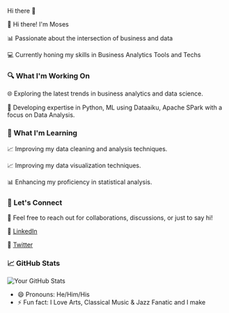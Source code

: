  Hi there 👋

<!--**MosesKortu/MosesKortu** is a ✨ _special_ ✨ repository because its `README.md` (this file) appears on your GitHub profile.-->

👋 Hi there! I'm Moses 

📊 Passionate about the intersection of business and data

💻 Currently honing my skills in Business Analytics Tools and Techs

### 🔍 What I'm Working On

🌐 Exploring the latest trends in business analytics and data science.

🚀 Developing expertise in Python, ML using Dataaiku, Apache SPark with a focus on Data Analysis.

### 🌱 What I'm Learning

📈 Improving my data cleaning and analysis techniques.

📈 Improving my data visualization techniques.

📊 Enhancing my proficiency in statistical analysis.

### 🤝 Let's Connect

📧 Feel free to reach out for collaborations, discussions, or just to say hi!

🔗 [LinkedIn](https://www.linkedin.com/in/moses-k-63961b111/)

🔗 [Twitter](https://twitter.com/MosesKortu)

### 📈 GitHub Stats

![Your GitHub Stats](https://github-readme-stats.vercel.app/api?username=your-username&show_icons=true&count_private=true&theme=radical)

<!-- Add any additional sections you'd like to include -->
- 😄 Pronouns: He/Him/His
- ⚡ Fun fact:  I Love Arts, Classical Music & Jazz Fanatic and I make 

